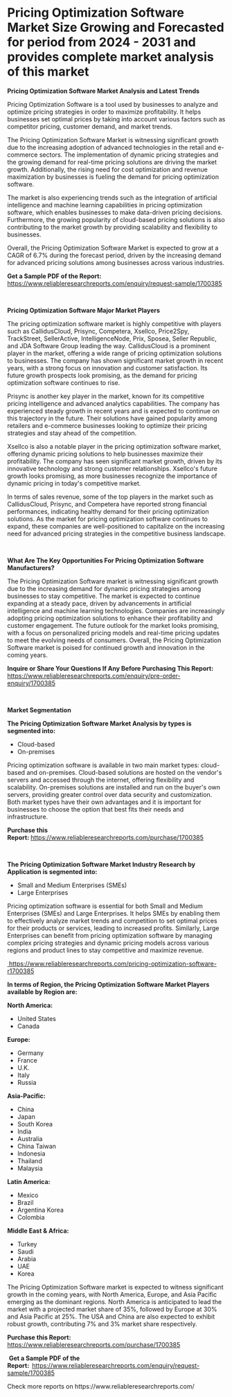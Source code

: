 <p><h1>Pricing Optimization Software Market Size Growing and Forecasted for period from 2024 - 2031 and provides complete market analysis of this market</h1></p><p><strong>Pricing Optimization Software Market Analysis and Latest Trends</strong></p>
<p><p>Pricing Optimization Software is a tool used by businesses to analyze and optimize pricing strategies in order to maximize profitability. It helps businesses set optimal prices by taking into account various factors such as competitor pricing, customer demand, and market trends.</p><p>The Pricing Optimization Software Market is witnessing significant growth due to the increasing adoption of advanced technologies in the retail and e-commerce sectors. The implementation of dynamic pricing strategies and the growing demand for real-time pricing solutions are driving the market growth. Additionally, the rising need for cost optimization and revenue maximization by businesses is fueling the demand for pricing optimization software.</p><p>The market is also experiencing trends such as the integration of artificial intelligence and machine learning capabilities in pricing optimization software, which enables businesses to make data-driven pricing decisions. Furthermore, the growing popularity of cloud-based pricing solutions is also contributing to the market growth by providing scalability and flexibility to businesses.</p><p>Overall, the Pricing Optimization Software Market is expected to grow at a CAGR of 6.7% during the forecast period, driven by the increasing demand for advanced pricing solutions among businesses across various industries.</p></p>
<p><strong>Get a Sample PDF of the Report:&nbsp;</strong> <a href="https://www.reliableresearchreports.com/enquiry/request-sample/1700385">https://www.reliableresearchreports.com/enquiry/request-sample/1700385</a></p>
<p>&nbsp;</p>
<p><strong>Pricing Optimization Software Major Market Players</strong></p>
<p><p>The pricing optimization software market is highly competitive with players such as CallidusCloud, Prisync, Competera, Xsellco, Price2Spy, TrackStreet, SellerActive, IntelligenceNode, Prix, Sposea, Seller Republic, and JDA Software Group leading the way. CallidusCloud is a prominent player in the market, offering a wide range of pricing optimization solutions to businesses. The company has shown significant market growth in recent years, with a strong focus on innovation and customer satisfaction. Its future growth prospects look promising, as the demand for pricing optimization software continues to rise.</p><p>Prisync is another key player in the market, known for its competitive pricing intelligence and advanced analytics capabilities. The company has experienced steady growth in recent years and is expected to continue on this trajectory in the future. Their solutions have gained popularity among retailers and e-commerce businesses looking to optimize their pricing strategies and stay ahead of the competition.</p><p>Xsellco is also a notable player in the pricing optimization software market, offering dynamic pricing solutions to help businesses maximize their profitability. The company has seen significant market growth, driven by its innovative technology and strong customer relationships. Xsellco's future growth looks promising, as more businesses recognize the importance of dynamic pricing in today's competitive market.</p><p>In terms of sales revenue, some of the top players in the market such as CallidusCloud, Prisync, and Competera have reported strong financial performances, indicating healthy demand for their pricing optimization solutions. As the market for pricing optimization software continues to expand, these companies are well-positioned to capitalize on the increasing need for advanced pricing strategies in the competitive business landscape.</p></p>
<p>&nbsp;</p>
<p><strong>What Are The Key Opportunities For Pricing Optimization Software Manufacturers?</strong></p>
<p><p>The Pricing Optimization Software market is witnessing significant growth due to the increasing demand for dynamic pricing strategies among businesses to stay competitive. The market is expected to continue expanding at a steady pace, driven by advancements in artificial intelligence and machine learning technologies. Companies are increasingly adopting pricing optimization solutions to enhance their profitability and customer engagement. The future outlook for the market looks promising, with a focus on personalized pricing models and real-time pricing updates to meet the evolving needs of consumers. Overall, the Pricing Optimization Software market is poised for continued growth and innovation in the coming years.</p></p>
<p><strong>Inquire or Share Your Questions If Any Before Purchasing This Report:</strong> <a href="https://www.reliableresearchreports.com/enquiry/pre-order-enquiry/1700385">https://www.reliableresearchreports.com/enquiry/pre-order-enquiry/1700385</a></p>
<p>&nbsp;</p>
<p><strong>Market Segmentation</strong></p>
<p><strong>The Pricing Optimization Software Market Analysis by types is segmented into:</strong></p>
<p><ul><li>Cloud-based</li><li>On-premises</li></ul></p>
<p><p>Pricing optimization software is available in two main market types: cloud-based and on-premises. Cloud-based solutions are hosted on the vendor's servers and accessed through the internet, offering flexibility and scalability. On-premises solutions are installed and run on the buyer's own servers, providing greater control over data security and customization. Both market types have their own advantages and it is important for businesses to choose the option that best fits their needs and infrastructure.</p></p>
<p><strong>Purchase this Report:&nbsp;</strong><a href="https://www.reliableresearchreports.com/purchase/1700385">https://www.reliableresearchreports.com/purchase/1700385</a></p>
<p>&nbsp;</p>
<p><strong>The Pricing Optimization Software Market Industry Research by Application is segmented into:</strong></p>
<p><ul><li>Small and Medium Enterprises (SMEs)</li><li>Large Enterprises</li></ul></p>
<p><p>Pricing optimization software is essential for both Small and Medium Enterprises (SMEs) and Large Enterprises. It helps SMEs by enabling them to effectively analyze market trends and competition to set optimal prices for their products or services, leading to increased profits. Similarly, Large Enterprises can benefit from pricing optimization software by managing complex pricing strategies and dynamic pricing models across various regions and product lines to stay competitive and maximize revenue.</p></p>
<p><a href="https://www.reliableresearchreports.com/pricing-optimization-software-r1700385">&nbsp;https://www.reliableresearchreports.com/pricing-optimization-software-r1700385</a></p>
<p><strong>In terms of Region, the Pricing Optimization Software Market Players available by Region are:</strong></p>
<p>
    <p> <strong> North America: </strong>
        <ul>
            <li>United States</li>
            <li>Canada</li>
        </ul>
        </p> 
    <p> <strong> Europe: </strong>
        <ul>
            <li>Germany</li>
            <li>France</li>
            <li>U.K.</li>
            <li>Italy</li>
            <li>Russia</li>
        </ul>
        </p> 
    <p> <strong> Asia-Pacific: </strong>
        <ul>
            <li>China</li>
            <li>Japan</li>
            <li>South Korea</li>
            <li>India</li>
            <li>Australia</li>
            <li>China Taiwan</li>
            <li>Indonesia</li>
            <li>Thailand</li>
            <li>Malaysia</li>
        </ul>
        </p> 
    <p> <strong> Latin America: </strong>
        <ul>
            <li>Mexico</li>
            <li>Brazil</li>
            <li>Argentina Korea</li>
            <li>Colombia</li>
        </ul>
        </p> 
    <p> <strong> Middle East & Africa: </strong>
        <ul>
            <li>Turkey</li>
            <li>Saudi</li>
            <li>Arabia</li>
            <li>UAE</li>
            <li>Korea</li>
        </ul>
    </p>
    </p>
<p><p>The Pricing Optimization Software market is expected to witness significant growth in the coming years, with North America, Europe, and Asia Pacific emerging as the dominant regions. North America is anticipated to lead the market with a projected market share of 35%, followed by Europe at 30% and Asia Pacific at 25%. The USA and China are also expected to exhibit robust growth, contributing 7% and 3% market share respectively.</p></p>
<p><strong>Purchase this Report: </strong><a href="https://www.reliableresearchreports.com/purchase/1700385">https://www.reliableresearchreports.com/purchase/1700385</a></p>
<p>&nbsp;<strong>Get a Sample PDF of the Report:&nbsp;&nbsp;</strong><a href="https://www.reliableresearchreports.com/enquiry/request-sample/1700385">https://www.reliableresearchreports.com/enquiry/request-sample/1700385</a></p>
<p><strong></strong></p>
<p>Check more reports on https://www.reliableresearchreports.com/</p>